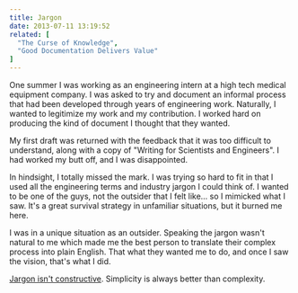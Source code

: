 ```yaml
---
title: Jargon
date: 2013-07-11 13:19:52
related: [
  "The Curse of Knowledge",
  "Good Documentation Delivers Value"
]
---
```


One summer I was working as an engineering intern at a high tech medical equipment company. I was asked to try and document an informal process that had been developed through years of engineering work. Naturally, I wanted to legitimize my work and my contribution. I worked hard on producing the kind of document I thought that they wanted.

My first draft was returned with the feedback that it was too difficult to understand, along with a copy of "Writing for Scientists and Engineers". I had worked my butt off, and I was disappointed.

In hindsight, I totally missed the mark. I was trying so hard to fit in that I used all the engineering terms and industry jargon I could think of. I wanted to be one of the guys, not the outsider that I felt like... so I mimicked what I saw. It's a great survival strategy in unfamiliar situations, but it burned me here.

I was in a unique situation as an outsider. Speaking the jargon wasn't natural to me which made me the best person to translate their complex process into plain English. That what they wanted me to do, and once I saw the vision, that's what I did.

[Jargon isn't constructive](https://www.forbes.com/sites/rogertrapp/2016/02/24/why-you-should-avoid-jargon-and-talk-like-a-leader/#340491712be6). Simplicity is always better than complexity.
